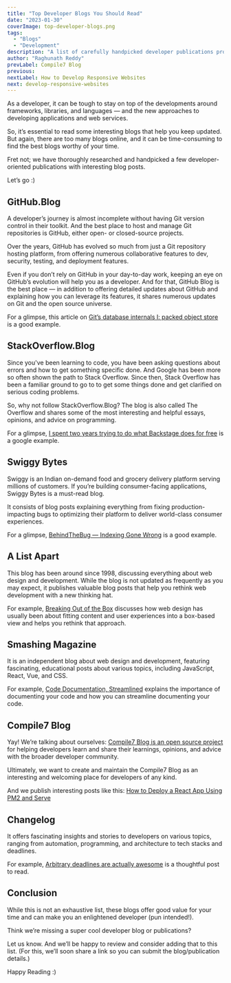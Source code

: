 ```yaml
---
title: "Top Developer Blogs You Should Read"
date: "2023-01-30"
coverImage: top-developer-blogs.png
tags:
  - "Blogs"
  - "Development"
description: "A list of carefully handpicked developer publications providing insightful thoughts, opinions, and knowledge"
author: "Raghunath Reddy"
prevLabel: Compile7 Blog
previous: 
nextLabel: How to Develop Responsive Websites
next: develop-responsive-websites
---
```


As a developer, it can be tough to stay on top of the developments around frameworks, libraries, and languages — and the new approaches to developing applications and web services.

So, it’s essential to read some interesting blogs that help you keep updated. But again, there are too many blogs online, and it can be time-consuming to find the best blogs worthy of your time.

Fret not; we have thoroughly researched and handpicked a few developer-oriented publications with interesting blog posts.

Let’s go :) 
## GitHub.Blog
A developer’s journey is almost incomplete without having Git version control in their toolkit. And the best place to host and manage Git repositories is GitHub, either open- or closed-source projects.

Over the years, GitHub has evolved so much from just a Git repository hosting platform, from offering numerous collaborative features to dev, security, testing, and deployment features.

Even if you don’t rely on GitHub in your day-to-day work, keeping an eye on GitHub’s evolution will help you as a developer. And for that, GitHub Blog is the best place — in addition to offering detailed updates about GitHub and explaining how you can leverage its features, it shares numerous updates on Git and the open source universe.

For a glimpse, this article on [Git’s database internals I: packed object store](https://github.blog/2022-08-29-gits-database-internals-i-packed-object-store/) is a good example.

## StackOverflow.Blog
Since you've been learning to code, you have been asking questions about errors and how to get something specific done. And Google has been more so often shown the path to Stack Overflow. Since then, Stack Overflow has been a familiar ground to go to to get some things done and get clarified on serious coding problems.

So, why not follow StackOverflow.Blog? The blog is also called The Overflow and shares some of the most interesting and helpful essays, opinions, and advice on programming.

For a glimpse, [I spent two years trying to do what Backstage does for free](https://stackoverflow.blog/2022/12/21/i-spent-two-years-trying-to-do-what-backstage-does-for-free/) is a google example.

## Swiggy Bytes
Swiggy is an Indian on-demand food and grocery delivery platform serving millions of customers. If you’re building consumer-facing applications, Swiggy Bytes is a must-read blog.

It consists of blog posts explaining everything from fixing production-impacting bugs to optimizing their platform to deliver world-class consumer experiences.

For a glimpse, [BehindTheBug — Indexing Gone Wrong](https://bytes.swiggy.com/behindthebug-indexing-gone-wrong-6b4d682fd805) is a good example.

## A List Apart
This blog has been around since 1998, discussing everything about web design and development. While the blog is not updated as frequently as you may expect, it publishes valuable blog posts that help you rethink web development with a new thinking hat.

For example, [Breaking Out of the Box](https://alistapart.com/article/breaking-out-of-the-box/) discusses how web design has usually been about fitting content and user experiences into a box-based view and helps you rethink that approach.

## Smashing Magazine
It is an independent blog about web design and development, featuring fascinating, educational posts about various topics, including JavaScript, React, Vue, and CSS.

For example, [Code Documentation, Streamlined](https://www.smashingmagazine.com/2023/01/swimm-code-documentation-streamlined/) explains the importance of documenting your code and how you can streamline documenting your code.

## Compile7 Blog
Yay! We’re talking about ourselves: [Compile7 Blog is an open source project](https://github.com/Compile7/compile7.github.io) for helping developers learn and share their learnings, opinions, and advice with the broader developer community.

Ultimately, we want to create and maintain the Compile7 Blog as an interesting and welcoming place for developers of any kind.

And we publish interesting posts like this: [How to Deploy a React App Using PM2 and Serve](https://compile7.org/decompile/react-app-deployment/)

## Changelog
It offers fascinating insights and stories to developers on various topics, ranging from automation, programming, and architecture to tech stacks and deadlines.

For example, [Arbitrary deadlines are actually awesome](https://changelog.com/posts/arbitrary-deadlines-are-actually-awesome) is a thoughtful post to read.

## Conclusion
While this is not an exhaustive list, these blogs offer good value for your time and can make you an enlightened developer (pun intended!).

Think we’re missing a super cool developer blog or publications?

Let us know. And we’ll be happy to review and consider adding that to this list. (For this, we’ll soon share a link so you can submit the blog/publication details.)

Happy Reading :)
